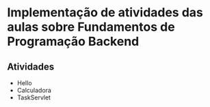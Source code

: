 # Implementação de atividades das aulas sobre Fundamentos de Programação Backend

## Atividades 
* Hello
* Calculadora
* TaskServlet
